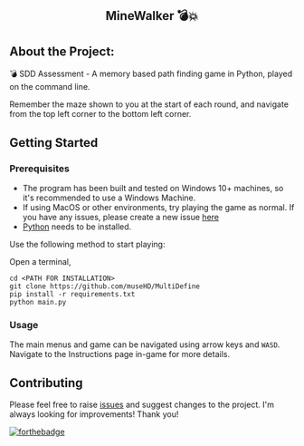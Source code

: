 <h2 align="center"> MineWalker 💣💥</h2>

## About the Project:
💣 SDD Assessment - A memory based path finding game in Python, played on the command line.  

Remember the maze shown to you at the start of each round, and navigate from the top left corner to the bottom left corner.

## Getting Started

### Prerequisites
* The program has been built and tested on Windows 10+ machines, so it's recommended to use a Windows Machine.
* If using MacOS or other environments, try playing the game as normal. If you have any issues, please create a new issue [here](https://github.com/museHD/MultiDefine/issues)
* [Python](https://www.python.org/downloads/) needs to be installed.

Use the following method to start playing:

Open a terminal,
``` 
cd <PATH FOR INSTALLATION>
git clone https://github.com/museHD/MultiDefine
pip install -r requirements.txt
python main.py
```

### Usage
The main menus and game can be navigated using arrow keys and `WASD`.
Navigate to the Instructions page in-game for more details.

## Contributing
Please feel free to raise [issues](https://github.com/museHD/MineWalker/issues) and suggest changes to the project. I'm always looking for improvements!
Thank you!

[![forthebadge](https://forthebadge.com/images/badges/made-with-python.svg)](https://forthebadge.com)
